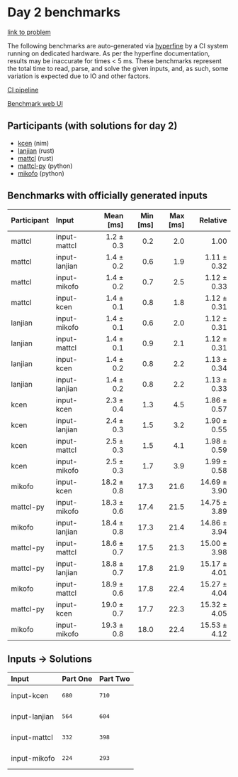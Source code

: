 # Day 2 benchmarks

[link to problem](https://adventofcode.com/2024/day/2)

The following benchmarks are auto-generated via
[hyperfine](https://github.com/sharkdp/hyperfine) by a CI system running on
dedicated hardware. As per the hyperfine documentation, results may be
inaccurate for times < 5 ms. These benchmarks represent the total time to read,
parse, and solve the given inputs, and, as such, some variation is expected due
to IO and other factors.

[CI pipeline](http://ci.papercode.net:8080/teams/main/pipelines/aoc2024)

[Benchmark web UI](https://aoc.ancalagon.black)


## Participants (with solutions for day 2)

- [kcen](https://github.com/kcen/aoc2024) (nim)
- [lanjian](https://github.com/lanjian/aoc-2024) (rust)
- [mattcl](https://github.com/mattcl/aoc2024) (rust)
- [mattcl-py](https://github.com/mattcl/aoc2024-py) (python)
- [mikofo](https://github.com/mikofo/aoc2024) (python)


## Benchmarks with officially generated inputs

| Participant | Input | Mean [ms] | Min [ms] | Max [ms] | Relative |
|:---|:---|---:|---:|---:|---:|
| mattcl | input-mattcl | 1.2 ± 0.3 | 0.2 | 2.0 | 1.00 |
| mattcl | input-lanjian | 1.4 ± 0.2 | 0.6 | 1.9 | 1.11 ± 0.32 |
| mattcl | input-mikofo | 1.4 ± 0.2 | 0.7 | 2.5 | 1.12 ± 0.33 |
| mattcl | input-kcen | 1.4 ± 0.1 | 0.8 | 1.8 | 1.12 ± 0.31 |
| lanjian | input-mikofo | 1.4 ± 0.1 | 0.6 | 2.0 | 1.12 ± 0.31 |
| lanjian | input-mattcl | 1.4 ± 0.1 | 0.9 | 2.1 | 1.12 ± 0.31 |
| lanjian | input-kcen | 1.4 ± 0.2 | 0.8 | 2.2 | 1.13 ± 0.34 |
| lanjian | input-lanjian | 1.4 ± 0.2 | 0.8 | 2.2 | 1.13 ± 0.33 |
| kcen | input-kcen | 2.3 ± 0.4 | 1.3 | 4.5 | 1.86 ± 0.57 |
| kcen | input-lanjian | 2.4 ± 0.3 | 1.5 | 3.2 | 1.90 ± 0.55 |
| kcen | input-mattcl | 2.5 ± 0.3 | 1.5 | 4.1 | 1.98 ± 0.59 |
| kcen | input-mikofo | 2.5 ± 0.3 | 1.7 | 3.9 | 1.99 ± 0.58 |
| mikofo | input-kcen | 18.2 ± 0.8 | 17.3 | 21.6 | 14.69 ± 3.90 |
| mattcl-py | input-mikofo | 18.3 ± 0.6 | 17.4 | 21.5 | 14.75 ± 3.89 |
| mikofo | input-lanjian | 18.4 ± 0.8 | 17.3 | 21.4 | 14.86 ± 3.94 |
| mattcl-py | input-mattcl | 18.6 ± 0.7 | 17.5 | 21.3 | 15.00 ± 3.98 |
| mattcl-py | input-lanjian | 18.8 ± 0.7 | 17.8 | 21.9 | 15.17 ± 4.01 |
| mikofo | input-mattcl | 18.9 ± 0.6 | 17.8 | 22.4 | 15.27 ± 4.04 |
| mattcl-py | input-kcen | 19.0 ± 0.7 | 17.7 | 22.3 | 15.32 ± 4.05 |
| mikofo | input-mikofo | 19.3 ± 0.8 | 18.0 | 22.4 | 15.53 ± 4.12 |


## Inputs -> Solutions

| Input | Part One | Part Two |
|:---|:---|:---|
|input-kcen|<pre>680</pre>|<pre>710</pre>|
|input-lanjian|<pre>564</pre>|<pre>604</pre>|
|input-mattcl|<pre>332</pre>|<pre>398</pre>|
|input-mikofo|<pre>224</pre>|<pre>293</pre>|